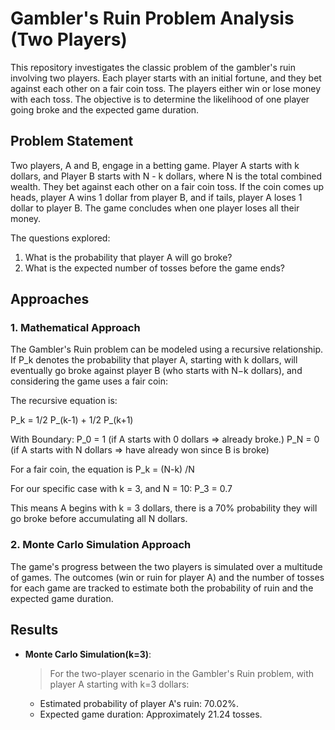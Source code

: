 # Gambler's Ruin Problem Analysis (Two Players)

This repository investigates the classic problem of the gambler's ruin involving two players. Each player starts with an initial fortune, and they bet against each other on a fair coin toss. The players either win or lose money with each toss. The objective is to determine the likelihood of one player going broke and the expected game duration.

## Problem Statement

Two players, A and B, engage in a betting game. Player A starts with k dollars, and Player B starts with N - k dollars, where N is the total combined wealth. They bet against each other on a fair coin toss. If the coin comes up heads, player A wins 1 dollar from player B, and if tails, player A loses 1 dollar to player B. The game concludes when one player loses all their money.

The questions explored:
1. What is the probability that player A will go broke?
2. What is the expected number of tosses before the game ends?

## Approaches

### 1. Mathematical Approach

The Gambler's Ruin problem can be modeled using a recursive relationship. If P_k denotes the probability that player A, starting with k dollars, will eventually go broke against player B (who starts with N−k dollars), and considering the game uses a fair coin:

The recursive equation is:

P_k = 1/2 P_(k-1) + 1/2 P_(k+1)

With Boundary:
P_0 = 1 (if A starts with 0 dollars => already broke.)
P_N = 0 (if A starts with N dollars => have already won since B is broke)

For a fair coin, the equation is 
P_k = (N-k) /N

For our specific case with k = 3, and N = 10:
P_3 = 0.7

This means A begins with k = 3 dollars, there is a 70% probability they will go broke before accumulating all N dollars.


### 2. Monte Carlo Simulation Approach

The game's progress between the two players is simulated over a multitude of games. The outcomes (win or ruin for player A) and the number of tosses for each game are tracked to estimate both the probability of ruin and the expected game duration.

## Results

- **Monte Carlo Simulation(k=3)**:

  > For the two-player scenario in the Gambler's Ruin problem, with player A starting with k=3 dollars:

  - Estimated probability of player A's ruin: 70.02%.
  - Expected game duration: Approximately 21.24 tosses.


